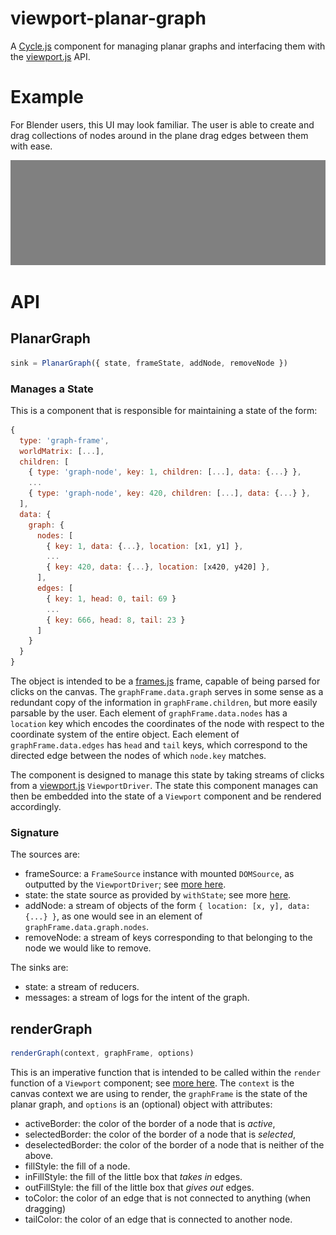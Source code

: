 # viewport-planar-graph

A [Cycle.js](https://cycle.js.org/) component for managing planar graphs and interfacing them with the [viewport.js](https://github.com/mvarble/viewport.js) API.

# Example

For Blender users, this UI may look familiar.
The user is able to create and drag collections of nodes around in the plane drag edges between them with ease.

![viewport example](https://raw.githubusercontent.com/mvarble/viewport-planar-graph/master/example.gif)

# API

## PlanarGraph

```js
sink = PlanarGraph({ state, frameState, addNode, removeNode })
```

### Manages a State

This is a component that is responsible for maintaining a state of the form:
```js
{
  type: 'graph-frame',
  worldMatrix: [...],
  children: [
    { type: 'graph-node', key: 1, children: [...], data: {...} },
    ...
    { type: 'graph-node', key: 420, children: [...], data: {...} },
  ],
  data: { 
    graph: {
      nodes: [
        { key: 1, data: {...}, location: [x1, y1] },
        ...
        { key: 420, data: {...}, location: [x420, y420] },
      ], 
      edges: [
        { key: 1, head: 0, tail: 69 }
        ...
        { key: 666, head: 8, tail: 23 }
      ] 
    } 
  }
}
```
The object is intended to be a [frames.js](https://github.com/mvarble/frames.js) frame, capable of being parsed for clicks on the canvas.
The `graphFrame.data.graph` serves in some sense as a redundant copy of the information in `graphFrame.children`, but more easily parsable by the user.
Each element of `graphFrame.data.nodes` has a `location` key which encodes the coordinates of the node with respect to the coordinate system of the entire object.
Each element of `graphFrame.data.edges` has `head` and `tail` keys, which correspond to the directed edge between the nodes of which `node.key` matches.

The component is designed to manage this state by taking streams of clicks from a [viewport.js](https://github.com/mvarble/viewport.js) `ViewportDriver`.
The state this component manages can then be embedded into the state of a `Viewport` component and be rendered accordingly.

### Signature

The sources are:
  - frameSource: a `FrameSource` instance with mounted `DOMSource`, as outputted by the `ViewportDriver`; see [more here](https://github.com/mvarble/viewport.js#viewportdriver).
  - state: the state source as provided by `withState`; see more [here](https://cycle.js.org/api/state.html#cycle-state-source).
  - addNode: a stream of objects of the form `{ location: [x, y], data: {...} }`, as one would see in an element of `graphFrame.data.graph.nodes`.
  - removeNode: a stream of keys corresponding to that belonging to the node we would like to remove.

The sinks are:
  - state: a stream of reducers.
  - messages: a stream of logs for the intent of the graph.

## renderGraph

```js
renderGraph(context, graphFrame, options)
```

This is an imperative function that is intended to be called within the `render` function of a `Viewport` component; see [more here](https://github.com/mvarble/viewport.js#viewport).
The `context` is the canvas context we are using to render, the `graphFrame` is the state of the planar graph, and `options` is an (optional) object with attributes:

  - activeBorder: the color of the border of a node that is *active*,
  - selectedBorder: the color of the border of a node that is *selected*,
  - deselectedBorder: the color of the border of a node that is neither of the above.
  - fillStyle: the fill of a node.
  - inFillStyle: the fill of the little box that *takes in* edges.
  - outFillStyle: the fill of the little box that *gives out* edges.
  - toColor: the color of an edge that is not connected to anything (when dragging)
  - tailColor: the color of an edge that is connected to another node.
